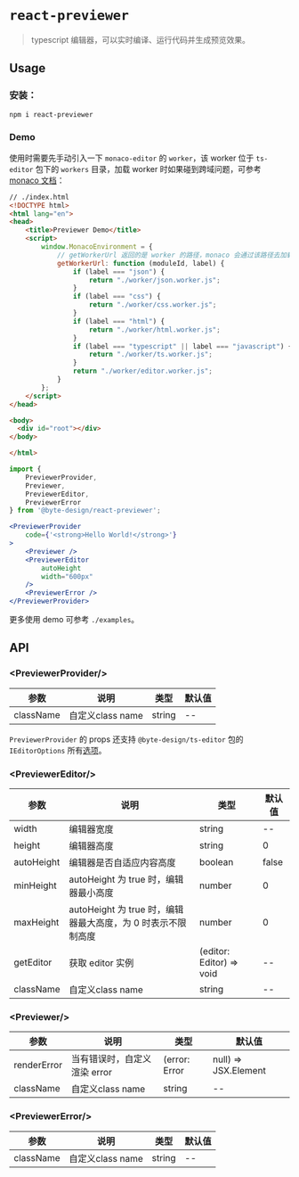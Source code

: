 # `react-previewer`

> typescript 编辑器，可以实时编译、运行代码并生成预览效果。

## Usage

### 安装：

```bash
npm i react-previewer
```

### Demo

使用时需要先手动引入一下 `monaco-editor` 的 `worker`，该 worker 位于 `ts-editor` 包下的 `workers` 目录，加载 worker 时如果碰到跨域问题，可参考[monaco 文档](https://github.com/microsoft/monaco-editor/blob/master/docs/integrate-amd-cross.md)：

```html
// ./index.html
<!DOCTYPE html>
<html lang="en">
<head>
    <title>Previewer Demo</title>
    <script>
        window.MonacoEnvironment = {
            // getWorkerUrl 返回的是 worker 的路径，monaco 会通过该路径去加载 worker，所以要确保路径正确。
            getWorkerUrl: function (moduleId, label) {
                if (label === "json") {
                    return "./worker/json.worker.js";
                }
                if (label === "css") {
                    return "./worker/css.worker.js";
                }
                if (label === "html") {
                    return "./worker/html.worker.js";
                }
                if (label === "typescript" || label === "javascript") {
                    return "./worker/ts.worker.js";
                }
                return "./worker/editor.worker.js";
            }
        };
    </script>
</head>

<body>
  <div id="root"></div>
</body>

</html>
```

```jsx
import {
    PreviewerProvider,
    Previewer,
    PreviewerEditor,
    PreviewerError
} from '@byte-design/react-previewer';

<PreviewerProvider
    code={'<strong>Hello World!</strong>'}
>
    <Previewer />
    <PreviewerEditor
        autoHeight
        width="600px"
    />
    <PreviewerError />
</PreviewerProvider>
```

更多使用 demo 可参考 `./examples`。

## API

### &lt;PreviewerProvider/&gt;

|参数|说明|类型|默认值|
|---|---|---|---|
| className | 自定义class name | string | -- |

`PreviewerProvider` 的 props 还支持 `@byte-design/ts-editor` 包的 `IEditorOptions` 所有[选项]()。

### &lt;PreviewerEditor/&gt;

|参数|说明|类型|默认值|
|---|---|---|---|
| width | 编辑器宽度 | string | -- |
| height | 编辑器高度 | string | 0 |
| autoHeight | 编辑器是否自适应内容高度 | boolean | false |
| minHeight | autoHeight 为 true 时，编辑器最小高度 | number | 0 |
| maxHeight | autoHeight 为 true 时，编辑器最大高度，为 0 时表示不限制高度 | number | 0 |
| getEditor | 获取 editor 实例 | (editor: Editor) => void | -- |
| className | 自定义class name | string | -- |

### &lt;Previewer/&gt;

|参数|说明|类型|默认值|
|---|---|---|---|
| renderError | 当有错误时，自定义渲染 error | (error: Error | null) => JSX.Element | null | -- |
| className | 自定义class name | string | -- |

### &lt;PreviewerError/&gt;

|参数|说明|类型|默认值|
|---|---|---|---|
| className | 自定义class name | string | -- |
